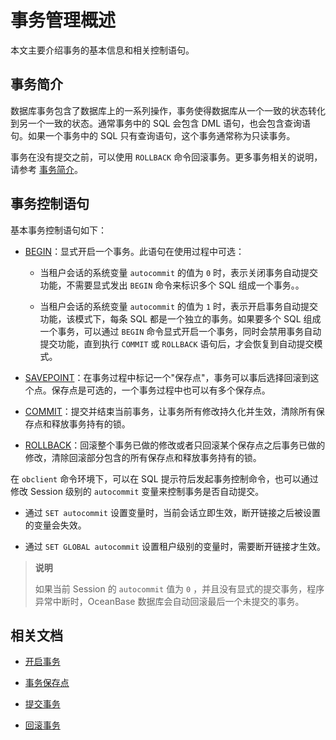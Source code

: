 # 事务管理概述

本文主要介绍事务的基本信息和相关控制语句。

## 事务简介

数据库事务包含了数据库上的一系列操作，事务使得数据库从一个一致的状态转化到另一个一致的状态。通常事务中的 SQL 会包含 DML 语句，也会包含查询语句。如果一个事务中的 SQL 只有查询语句，这个事务通常称为只读事务。

事务在没有提交之前，可以使用 `ROLLBACK` 命令回滚事务。更多事务相关的说明，请参考 [事务简介](../../../../4.system-architecture/8.transaction-management/1.transaction-2/1.transaction-introduction.md)。

## 事务控制语句

基本事务控制语句如下：

* [BEGIN](2.start-a-transaction.md)：显式开启一个事务。此语句在使用过程中可选：

  * 当租户会话的系统变量 `autocommit` 的值为 `0` 时，表示关闭事务自动提交功能，不需要显式发出 `BEGIN` 命令来标识多个 SQL 组成一个事务。。

  * 当租户会话的系统变量 `autocommit` 的值为 `1` 时，表示开启事务自动提交功能，该模式下，每条 SQL 都是一个独立的事务。如果要多个 SQL 组成一个事务，可以通过 `BEGIN` 命令显式开启一个事务，同时会禁用事务自动提交功能，直到执行 `COMMIT` 或 `ROLLBACK` 语句后，才会恢复到自动提交模式。

* [SAVEPOINT](3.transaction-savepoints.md)：在事务过程中标记一个"保存点"，事务可以事后选择回滚到这个点。保存点是可选的，一个事务过程中也可以有多个保存点。

* [COMMIT](4.submit-transaction.md)：提交并结束当前事务，让事务所有修改持久化并生效，清除所有保存点和释放事务持有的锁。

* [ROLLBACK](5.roll-back-transactions.md)：回滚整个事务已做的修改或者只回滚某个保存点之后事务已做的修改，清除回滚部分包含的所有保存点和释放事务持有的锁。

在 `obclient` 命令环境下，可以在 SQL 提示符后发起事务控制命令，也可以通过修改 Session 级别的 `autocommit` 变量来控制事务是否自动提交。

* 通过 `SET autocommit` 设置变量时，当前会话立即生效，断开链接之后被设置的变量会失效。

* 通过 `SET GLOBAL autocommit` 设置租户级别的变量时，需要断开链接才生效。

> **说明**
>
> 如果当前 Session 的 `autocommit` 值为 `0` ，并且没有显式的提交事务，程序异常中断时，OceanBase 数据库会自动回滚最后一个未提交的事务。

## 相关文档

* [开启事务](2.start-a-transaction.md)

* [事务保存点](3.transaction-savepoints-of-mysql/1.mark-a-savepoint.md)

* [提交事务](4.submit-transaction.md)

* [回滚事务](5.roll-back-transactions.md)
